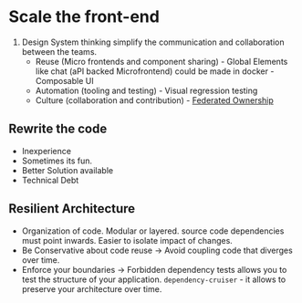 # Scale the front-end

1. Design System thinking simplify the communication and collaboration between the teams.
    * Reuse (Micro frontends and component sharing)
            - Global Elements like chat (aPI backed Microfrontend) could be made in docker
            - Composable UI
    * Automation (tooling and testing) 
           - Visual regression testing
    * Culture (collaboration and contribution)
           - [Federated Ownership](https://medium.com/eightshapes-llc/team-models-for-scaling-a-design-system-2cf9d03be6a0)

## Rewrite the code

* Inexperience
* Sometimes its fun.
* Better Solution available
* Technical Debt

## Resilient Architecture

* Organization of code. Modular or layered. source code dependencies must point inwards. Easier to isolate impact of changes.
* Be Conservative about code reuse -> Avoid coupling code that diverges over time.
* Enforce your boundaries -> Forbidden dependency tests allows you to test the structure of your application. 
       `dependency-cruiser` - it allows to preserve your architecture over time.
